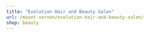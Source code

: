 ```yaml
---
title: "Evolution Hair and Beauty Salon"
url: /mount-vernon/evolution-hair-and-beauty-salon/
shop: beauty
---
```

